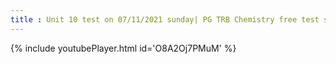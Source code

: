 ```yaml
---
title : Unit 10 test on 07/11/2021 sunday| PG TRB Chemistry free test series | Test 2 update
---
```






{% include youtubePlayer.html id='O8A2Oj7PMuM' %}
